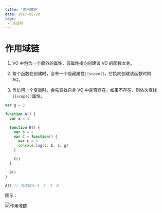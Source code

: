 ```yaml
---
title: '作用域链'
date: 2017-06-28
tags:
 - JS进阶
---
```


# 作用域链

1. VO 中包含一个额外的属性，该属性指向创建该 VO 的函数本身。

2. 每个函数在创建时，会有一个隐藏属性`[[scope]]`，它执向创建该函数时的 AO。

3. 当访问一个变量时，会先查找自身 VO 中是否存在，如果不存在，则依次查找`[[scope]]`属性。

```js
var g = 0

function A() {
  var a = 1

  function B() {
    var b = 2
    var C = function() {
      var c = 3
      console.log(c, b, a, g)
    }

    C()
  }

  B()
}

A() // 依次输出 3  2  1  0
```
图示：

![作用域链](https://gitee.com/n65312/Typora-images/raw/master/uPic/%E4%BD%9C%E7%94%A8%E5%9F%9F%E9%93%BE-20200922iTIs0W.png)
